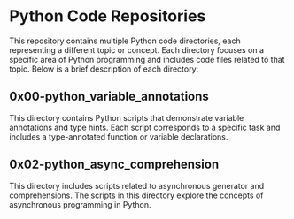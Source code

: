# Python Code Repositories

This repository contains multiple Python code directories, each representing a different topic or concept. Each directory focuses on a specific area of Python programming and includes code files related to that topic. Below is a brief description of each directory:

## 0x00-python_variable_annotations
This directory contains Python scripts that demonstrate variable annotations and type hints. Each script corresponds to a specific task and includes a type-annotated function or variable declarations.

## 0x02-python_async_comprehension
This directory includes scripts related to asynchronous generator and comprehensions. The scripts in this directory explore the concepts of asynchronous programming in Python.